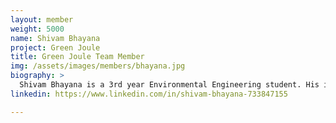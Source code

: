 ```yaml
---
layout: member
weight: 5000
name: Shivam Bhayana
project: Green Joule
title: Green Joule Team Member
img: /assets/images/members/bhayana.jpg
biography: >
  Shivam Bhayana is a 3rd year Environmental Engineering student. His involvment with the Green Joule stems from his interest in the use of algae in wastewater treatment, and the pursuit of alternative fuel sources. 
linkedin: https://www.linkedin.com/in/shivam-bhayana-733847155

---
```

